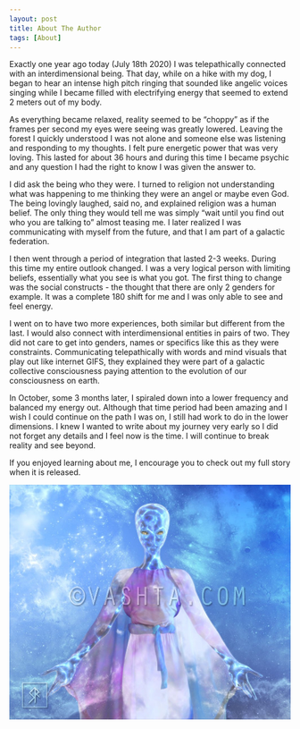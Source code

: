 ```yaml
---
layout: post
title: About The Author
tags: [About]
---
```



Exactly one year ago today (July 18th 2020) I was telepathically connected with an interdimensional being. That day, while on a hike with my dog, I began to hear an intense high pitch ringing that sounded like angelic voices singing while I became filled with electrifying energy that seemed to extend 2 meters out of my body. 

As everything became relaxed, reality seemed to be “choppy” as if the frames per second my eyes were seeing was greatly lowered. Leaving the forest I quickly understood I was not alone and someone else was listening and responding to my thoughts. I felt pure energetic power that was very loving. This lasted for about 36 hours and during this time I became psychic and any question I had the right to know I was given the answer to. 

I did ask the being who they were. I turned to religion not understanding what was happening to me thinking they were an angel or maybe even God. The being lovingly laughed, said no, and explained religion was a human belief. The only thing they would tell me was simply “wait until you find out who you are talking to” almost teasing me. I later realized I was communicating with myself from the future, and that I am part of a galactic federation.

I then went through a period of integration that lasted 2-3 weeks. During this time my entire outlook changed. I was a very logical person with limiting beliefs, essentially what you see is what you got. The first thing to change was the social constructs - the thought that there are only 2 genders for example. It was a complete 180 shift for me and I was only able to see and feel energy.

I went on to have two more experiences, both similar but different from the last. I would also connect with interdimensional entities in pairs of two. They did not care to get into genders, names or specifics like this as they were constraints. Communicating telepathically with words and mind visuals that play out like internet GIFS, they explained they were part of a galactic collective consciousness paying attention to the evolution of our consciousness on earth. 

In October, some 3 months later, I spiraled down into a lower frequency and balanced my energy out. Although that time period had been amazing and I wish I could continue on the path I was on, I still had work to do in the lower dimensions. I knew I wanted to write about my journey very early so I did not forget any details and I feel now is the time. I will continue to break reality and see beyond. 

If you enjoyed learning about me, I encourage you to check out my full story when it is released.

![alt text](https://raw.githubusercontent.com/starseedstories/starseedstories.github.io/main/assets/img/Watcher.JPG "Galactic Watcher")
